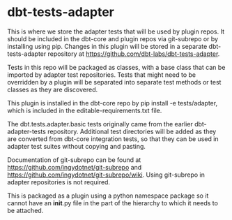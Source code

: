 # dbt-tests-adapter

This is where we store the adapter tests that will be used by
plugin repos. It should be included in the dbt-core and plugin
repos via git-subrepo or by installing using pip. Changes in this
plugin will be stored in a separate dbt-tests-adapter repository 
at https://github.com/dbt-labs/dbt-tests-adapter.

Tests in this repo will be packaged as classes, with a base class
that can be imported by adapter test repositories. Tests that might
need to be overridden by a plugin will be separated into separate
test methods or test classes as they are discovered.

This plugin is installed in the dbt-core repo by pip install -e tests/adapter,
which is included in the editable-requirements.txt file.

The dbt.tests.adapter.basic tests originally came from the earlier
dbt-adapter-tests repository. Additional test directories will be
added as they are converted from dbt-core integration tests, so that
they can be used in adapter test suites without copying and pasting.

Documentation of git-subrepo can be found at https://github.com/ingydotnet/git-subrepo
and https://github.com/ingydotnet/git-subrepo/wiki. Using git-subrepo in
adapter repositories is not required.

This is packaged as a plugin using a python namespace package so it
cannot have an __init__.py file in the part of the hierarchy to which it
needs to be attached.
